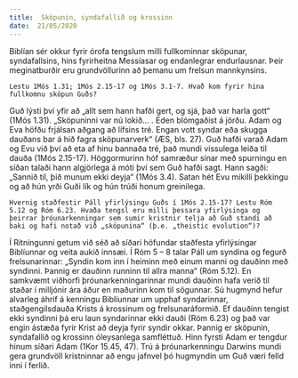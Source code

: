 ```yaml
---
title:  Sköpunin, syndafallið og krossinn
date:  21/05/2020
---
```


Biblían sér okkur fyrir órofa tengslum milli fullkominnar sköpunar, syndafallsins, hins fyrirheitna Messíasar og endanlegrar endurlausnar. Þeir meginatburðir eru grundvöllurinn að þemanu um frelsun mannkynsins.

`Lestu 1Mós 1.31; 1Mós 2.15-17 og 1Mós 3.1-7. Hvað kom fyrir hina fullkomnu sköpun Guðs?`

Guð lýsti því yfir að „allt sem hann hafði gert, og sjá, það var harla gott“ (1Mós 1.31). „Sköpuninni var nú lokið… . Eden blómgaðist á jörðu. Adam og Eva höfðu frjálsan aðgang að lífsins tré. Engan vott syndar eða skugga dauðans bar á hið fagra sköpunarverk“ (ÆS, bls. 27). Guð hafði varað Adam og Evu við því að eta af hinu bannaða tré, það mundi vissulega leiða til dauða (1Mós 2.15-17). Höggormurinn hóf samræður sínar með spurningu en síðan talaði hann algjörlega á móti því sem Guð hafði sagt. Hann sagði: „Sannið til, þið munum ekki deyja“ (1Mós 3.4). Satan hét Evu mikilli þekkingu og að hún yrði Guði lík og hún trúði honum greinilega.

`Hvernig staðfestir Páll yfirlýsingu Guðs í 1Mós 2.15-17? Lestu Róm 5.12 og Róm 6.23. Hvaða tengsl eru milli þessara yfirlýsinga og þeirrar þróunarkenningar sem sumir kristnir telja að Guð standi að baki og hafi notað við „sköpunina“ (þ.e. „theistic evolution“)?`

Í Ritningunni getum við séð að síðari höfundar staðfesta yfirlýsingar Biblíunnar og veita aukið innsæi. Í Róm 5 – 8 talar Páll um syndina og fegurð frelsunarinnar: „Syndin kom inn í heiminn með einum manni og dauðinn með syndinni. Þannig er dauðinn runninn til allra manna“ (Róm 5.12). En samkvæmt viðhorfi þróunarkenningarinnar mundi dauðinn hafa verið til staðar í milljónir ára áður en maðurinn kom til sögunnar. Sú hugmynd hefur alvarleg áhrif á kenningu Biblíunnar um upphaf syndarinnar, staðgengilsdauða Krists á krossinum og frelsunaráformið. Ef dauðinn tengist ekki syndinni þá eru laun syndarinnar ekki dauði (Róm 6.23) og það var engin ástæða fyrir Krist að deyja fyrir syndir okkar. Þannig er sköpunin, syndafallið og krossinn óleysanlega samfléttuð. Hinn fyrsti Adam er tengdur hinum síðari Adam (1Kor 15.45, 47). Trú á þróunarkenningu Darwins mundi gera grundvöll kristninnar að engu jafnvel þó hugmyndin um Guð væri felld inni í ferlið.